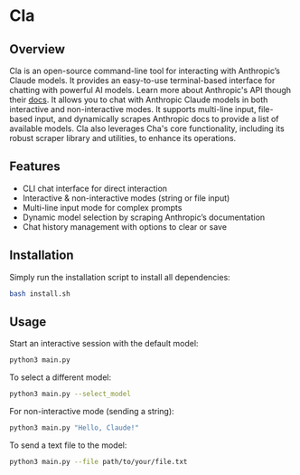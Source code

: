 # Cla

## Overview

Cla is an open-source command-line tool for interacting with Anthropic’s Claude models. It provides an easy-to-use terminal-based interface for chatting with powerful AI models. Learn more about Anthropic's API though their [docs](https://docs.anthropic.com/en/docs/welcome). It allows you to chat with Anthropic Claude models in both interactive and non-interactive modes. It supports multi-line input, file-based input, and dynamically scrapes Anthropic docs to provide a list of available models. Cla also leverages Cha's core functionality, including its robust scraper library and utilities, to enhance its operations.

## Features

- CLI chat interface for direct interaction
- Interactive & non-interactive modes (string or file input)
- Multi-line input mode for complex prompts
- Dynamic model selection by scraping Anthropic’s documentation
- Chat history management with options to clear or save

## Installation

Simply run the installation script to install all dependencies:

```bash
bash install.sh
```

## Usage

Start an interactive session with the default model:

```bash
python3 main.py
```

To select a different model:

```bash
python3 main.py --select_model
```

For non-interactive mode (sending a string):

```bash
python3 main.py "Hello, Claude!"
```

To send a text file to the model:

```bash
python3 main.py --file path/to/your/file.txt
```
